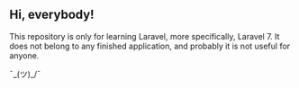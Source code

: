 ## Hi, everybody!

This repository is only for learning Laravel, more specifically, Laravel 7.
It does not belong to any finished application, and probably it is not useful for anyone.

¯\_(ツ)_/¯ 